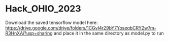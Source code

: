 # Hack_OHIO_2023
Download the saved tensorflow model here: https://drive.google.com/drive/folders/1CGvI4r29bY7YoseqbCRY2w7m-R3HnXAi?usp=sharing and place it in the same directory as model.py to run
